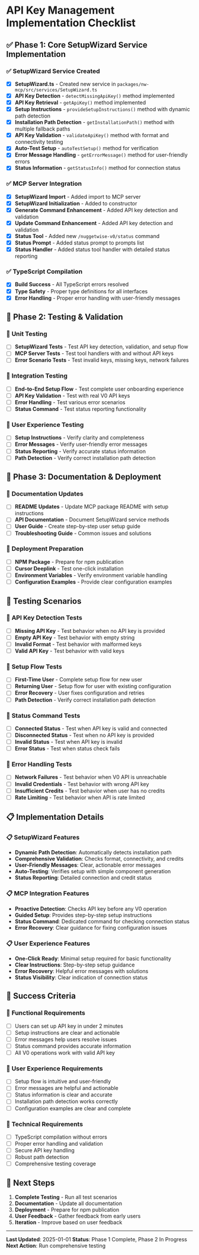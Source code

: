 # API Key Management Implementation Checklist

## ✅ **Phase 1: Core SetupWizard Service Implementation**

### ✅ **SetupWizard Service Created**
- [x] **SetupWizard.ts** - Created new service in `packages/nw-mcp/src/services/SetupWizard.ts`
- [x] **API Key Detection** - `detectMissingApiKey()` method implemented
- [x] **API Key Retrieval** - `getApiKey()` method implemented
- [x] **Setup Instructions** - `provideSetupInstructions()` method with dynamic path detection
- [x] **Installation Path Detection** - `getInstallationPath()` method with multiple fallback paths
- [x] **API Key Validation** - `validateApiKey()` method with format and connectivity testing
- [x] **Auto-Test Setup** - `autoTestSetup()` method for verification
- [x] **Error Message Handling** - `getErrorMessage()` method for user-friendly errors
- [x] **Status Information** - `getStatusInfo()` method for connection status

### ✅ **MCP Server Integration**
- [x] **SetupWizard Import** - Added import to MCP server
- [x] **SetupWizard Initialization** - Added to constructor
- [x] **Generate Command Enhancement** - Added API key detection and validation
- [x] **Update Command Enhancement** - Added API key detection and validation
- [x] **Status Tool** - Added new `/nuggetwise-v0/status` command
- [x] **Status Prompt** - Added status prompt to prompts list
- [x] **Status Handler** - Added status tool handler with detailed status reporting

### ✅ **TypeScript Compilation**
- [x] **Build Success** - All TypeScript errors resolved
- [x] **Type Safety** - Proper type definitions for all interfaces
- [x] **Error Handling** - Proper error handling with user-friendly messages

## 🔄 **Phase 2: Testing & Validation**

### 🔄 **Unit Testing**
- [ ] **SetupWizard Tests** - Test API key detection, validation, and setup flow
- [ ] **MCP Server Tests** - Test tool handlers with and without API keys
- [ ] **Error Scenario Tests** - Test invalid keys, missing keys, network failures

### 🔄 **Integration Testing**
- [ ] **End-to-End Setup Flow** - Test complete user onboarding experience
- [ ] **API Key Validation** - Test with real V0 API keys
- [ ] **Error Handling** - Test various error scenarios
- [ ] **Status Command** - Test status reporting functionality

### 🔄 **User Experience Testing**
- [ ] **Setup Instructions** - Verify clarity and completeness
- [ ] **Error Messages** - Verify user-friendly error messages
- [ ] **Status Reporting** - Verify accurate status information
- [ ] **Path Detection** - Verify correct installation path detection

## 🔄 **Phase 3: Documentation & Deployment**

### 🔄 **Documentation Updates**
- [ ] **README Updates** - Update MCP package README with setup instructions
- [ ] **API Documentation** - Document SetupWizard service methods
- [ ] **User Guide** - Create step-by-step user setup guide
- [ ] **Troubleshooting Guide** - Common issues and solutions

### 🔄 **Deployment Preparation**
- [ ] **NPM Package** - Prepare for npm publication
- [ ] **Cursor Deeplink** - Test one-click installation
- [ ] **Environment Variables** - Verify environment variable handling
- [ ] **Configuration Examples** - Provide clear configuration examples

## 🧪 **Testing Scenarios**

### 🧪 **API Key Detection Tests**
- [ ] **Missing API Key** - Test behavior when no API key is provided
- [ ] **Empty API Key** - Test behavior with empty string
- [ ] **Invalid Format** - Test behavior with malformed keys
- [ ] **Valid API Key** - Test behavior with valid keys

### 🧪 **Setup Flow Tests**
- [ ] **First-Time User** - Complete setup flow for new user
- [ ] **Returning User** - Setup flow for user with existing configuration
- [ ] **Error Recovery** - User fixes configuration and retries
- [ ] **Path Detection** - Verify correct installation path detection

### 🧪 **Status Command Tests**
- [ ] **Connected Status** - Test when API key is valid and connected
- [ ] **Disconnected Status** - Test when no API key is provided
- [ ] **Invalid Status** - Test when API key is invalid
- [ ] **Error Status** - Test when status check fails

### 🧪 **Error Handling Tests**
- [ ] **Network Failures** - Test behavior when V0 API is unreachable
- [ ] **Invalid Credentials** - Test behavior with wrong API key
- [ ] **Insufficient Credits** - Test behavior when user has no credits
- [ ] **Rate Limiting** - Test behavior when API is rate limited

## 📋 **Implementation Details**

### 📋 **SetupWizard Features**
- **Dynamic Path Detection**: Automatically detects installation path
- **Comprehensive Validation**: Checks format, connectivity, and credits
- **User-Friendly Messages**: Clear, actionable error messages
- **Auto-Testing**: Verifies setup with simple component generation
- **Status Reporting**: Detailed connection and credit status

### 📋 **MCP Integration Features**
- **Proactive Detection**: Checks API key before any V0 operation
- **Guided Setup**: Provides step-by-step setup instructions
- **Status Command**: Dedicated command for checking connection status
- **Error Recovery**: Clear guidance for fixing configuration issues

### 📋 **User Experience Features**
- **One-Click Ready**: Minimal setup required for basic functionality
- **Clear Instructions**: Step-by-step setup guidance
- **Error Recovery**: Helpful error messages with solutions
- **Status Visibility**: Clear indication of connection status

## 🎯 **Success Criteria**

### 🎯 **Functional Requirements**
- [ ] Users can set up API key in under 2 minutes
- [ ] Setup instructions are clear and actionable
- [ ] Error messages help users resolve issues
- [ ] Status command provides accurate information
- [ ] All V0 operations work with valid API key

### 🎯 **User Experience Requirements**
- [ ] Setup flow is intuitive and user-friendly
- [ ] Error messages are helpful and actionable
- [ ] Status information is clear and accurate
- [ ] Installation path detection works correctly
- [ ] Configuration examples are clear and complete

### 🎯 **Technical Requirements**
- [ ] TypeScript compilation without errors
- [ ] Proper error handling and validation
- [ ] Secure API key handling
- [ ] Robust path detection
- [ ] Comprehensive testing coverage

## 🚀 **Next Steps**

1. **Complete Testing** - Run all test scenarios
2. **Documentation** - Update all documentation
3. **Deployment** - Prepare for npm publication
4. **User Feedback** - Gather feedback from early users
5. **Iteration** - Improve based on user feedback

---

**Last Updated**: 2025-01-01
**Status**: Phase 1 Complete, Phase 2 In Progress
**Next Action**: Run comprehensive testing 